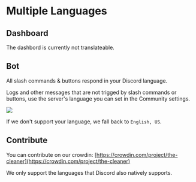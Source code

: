 
# Multiple Languages

## Dashboard

The dashbord is currently not translateable.

## Bot

All slash commands & buttons respond in your Discord language.

Logs and other messages that are not trigged by slash commands or buttons, use
the server's language you can set in the Community settings.

![](/img/docs/i18n-language.png)


If we don't support your language, we fall back to `English, US`.

## Contribute

You can contribute on our crowdin: [https://crowdin.com/project/the-cleaner](https://crowdin.com/project/the-cleaner)

We only support the languages that Discord also natively supports.
